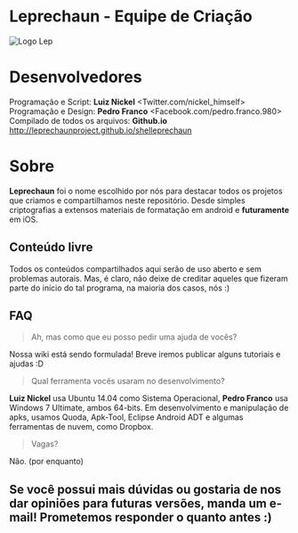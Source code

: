 # Leprechaun - Equipe de Criação
![Logo Lep]()

# Desenvolvedores
Programação e Script: **Luiz Nickel** <Twitter.com/nickel_himself>
Programação e Design: **Pedro Franco** <Facebook.com/pedro.franco.980>
Compilado de todos os arquivos: **Github.io** <http://leprechaunproject.github.io/shelleprechaun>


# Sobre
**Leprechaun** foi o nome escolhido por nós para destacar todos os projetos que criamos e compartilhamos neste repositório. Desde simples criptografias a extensos materiais de formatação em android e **futuramente** em iOS.

## Conteúdo livre
Todos os conteúdos compartilhados aqui serão de uso aberto e sem problemas autorais. Mas, é claro, não deixe de creditar aqueles que fizeram parte do início do tal programa, na maioria dos casos, nós :)
## FAQ

> Ah, mas como que eu posso pedir uma ajuda de vocês?

Nossa wiki está sendo formulada! Breve iremos publicar alguns tutoriais e ajudas :D

> Qual ferramenta vocês usaram no desenvolvimento?

**Luiz Nickel** usa Ubuntu 14.04 como Sistema Operacional, **Pedro Franco** usa Windows 7 Ultimate, ambos 64-bits. Em desenvolvimento e manipulação de apks, usamos Quoda, Apk-Tool, Eclipse Android ADT e algumas ferramentas de nuvem, como Dropbox.

> Vagas?

Não. (por enquanto)

## Se você possui mais dúvidas ou gostaria de nos dar opiniões para futuras versões, manda um e-mail! Prometemos responder o quanto antes :)
